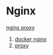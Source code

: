 # Nginx

[nginx proxy](../../../InternetServiceArchitecture/09%20deployment%20introduction.pdf)

1. [docker nginx](../../../Docker/nginx.md)
2. [proxy](proxy.md)